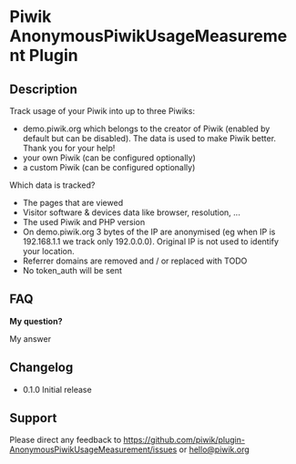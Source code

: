 # Piwik AnonymousPiwikUsageMeasurement Plugin

## Description

Track usage of your Piwik into up to three Piwiks:

* demo.piwik.org which belongs to the creator of Piwik (enabled by default but can be disabled). The data is used to make Piwik better. Thank you for your help!
* your own Piwik (can be configured optionally)
* a custom Piwik (can be configured optionally)

Which data is tracked?

* The pages that are viewed
* Visitor software & devices data like browser, resolution, ...
* The used Piwik and PHP version
* On demo.piwik.org 3 bytes of the IP are anonymised (eg when IP is 192.168.1.1 we track only 192.0.0.0). Original IP is not used to identify your location.
* Referrer domains are removed and / or replaced with TODO
* No token_auth will be sent

## FAQ

__My question?__

My answer

## Changelog

* 0.1.0 Initial release

## Support

Please direct any feedback to https://github.com/piwik/plugin-AnonymousPiwikUsageMeasurement/issues or [hello@piwik.org](mailto:hello@piwik.org)